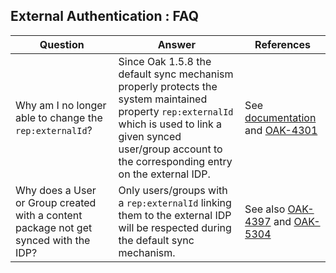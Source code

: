 <!--
   Licensed to the Apache Software Foundation (ASF) under one or more
   contributor license agreements.  See the NOTICE file distributed with
   this work for additional information regarding copyright ownership.
   The ASF licenses this file to You under the Apache License, Version 2.0
   (the "License"); you may not use this file except in compliance with
   the License.  You may obtain a copy of the License at

       http://www.apache.org/licenses/LICENSE-2.0

   Unless required by applicable law or agreed to in writing, software
   distributed under the License is distributed on an "AS IS" BASIS,
   WITHOUT WARRANTIES OR CONDITIONS OF ANY KIND, either express or implied.
   See the License for the specific language governing permissions and
   limitations under the License.
-->

External Authentication : FAQ
-----------------------------

| Question          | Answer                        | References        |
|-------------------|-------------------------------|-------------------|
| Why am I no longer able to change the `rep:externalId`?               | Since Oak 1.5.8 the default sync mechanism properly protects the system maintained property `rep:externalId` which is used to link a given synced user/group account to the corresponding entry on the external IDP. | See [documentation](defaultusersync.html) and [OAK-4301] |
| Why does a User or Group created with a content package not get synced with the IDP? | Only users/groups with a `rep:externalId` linking them to the external IDP will be respected during the default sync mechanism. | See also [OAK-4397] and [OAK-5304] |




[OAK-4301]: https://issues.apache.org/jira/browse/OAK-4301
[OAK-4397]: https://issues.apache.org/jira/browse/OAK-4397
[OAK-5304]: https://issues.apache.org/jira/browse/OAK-5304


